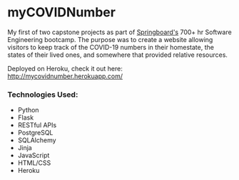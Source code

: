 # myCOVIDNumber
My first of two capstone projects as part of [Springboard's](https://www.springboard.com/) 700+ hr Software Engineering bootcamp. The purpose was to create a website allowing visitors to keep track of the COVID-19 numbers in their homestate, the states of their lived ones, and somewhere that provided relative resources.

Deployed on Heroku, check it out here: http://mycovidnumber.herokuapp.com/

### Technologies Used:
* Python
* Flask
* RESTful APIs
* PostgreSQL
* SQLAlchemy
* Jinja
* JavaScript
* HTML/CSS
* Heroku 
